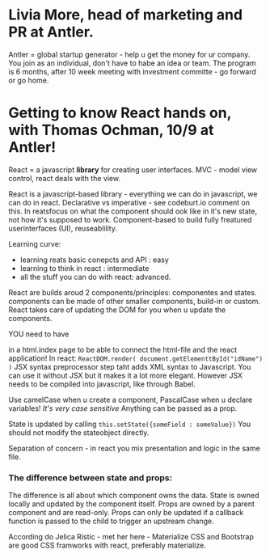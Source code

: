 # Livia More, head of marketing and PR at Antler.
Antler = global startup generator - help u get the money for ur company.
You join as an individual, don't have to habe an idea or team.  The program is 6 months, after 10 week meeting with investment committe - go forward or go home. 


# Getting to know React hands on, with Thomas Ochman, 10/9 at Antler!
React = a javascript **library** for creating user interfaces. 
MVC - model view control, react deals with the view. 

React is a javascript-based library - everything we can do in javascript, we can do in react. 
Declarative vs imperative - see codeburt.io comment on this. In reatsfocus on what the component should ook like in it's new state, not how it's supposed to work. 
Component-based to build fully freatured userinterfaces (UI), reuseablility.

Learning curve: 
- learning reats basic conepcts and API : easy
- learning to think in react : intermediate
- all the stuff you can do with react: advanced. 

React are builds aroud 2 components/principles: componentes and states. 
components can be made of other smaller components, build-in or custom. 
React takes care of updating the DOM for you when u update the components. 

YOU need to have <div id="idName" ></div> in a html.index page to be able to connect the html-file and the react application!
In react: `ReactDOM.render( document.getElementtById("idName") )`
JSX syntax preprocessor step taht adds XML syntax to Javascript. You can use it without JSX but it makes it a lot more elegant. However JSX needs to be compiled into javascript, like through Babel.

Use camelCase when u create a component, PascalCase when u declare variables! *It's very case sensitive*
Anything can be passed as a prop. 

State is updated by calling `this.setState({someField : someValue})` You should not modify the stateobject directly. 

Separation of concern - in react you mix presentation and logic in the same file. 

### The difference between state and props:
The difference is all about which component owns the data. State is owned locally and updated by the component itself. Props are owned by a parent component and are read-only. Props can only be updated if a callback function is passed to the child to trigger an upstream change.


According do Jelica Ristic - met her here -  Materialize CSS and Bootstrap are good CSS framworks with react, preferably materialize. 





